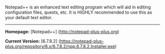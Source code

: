 Notepad++ is an enhanced text editing program which will aid in editing configuration files, quests, etc. It is HIGHLY recommended to use this as your default text editor.

***

**Homepage:** [Notepad++] (http://notepad-plus-plus.org)

**Current Version:** [6.7.8.2] (https://notepad-plus-plus.org/repository/6.x/6.7.8.2/npp.6.7.8.2.Installer.exe)